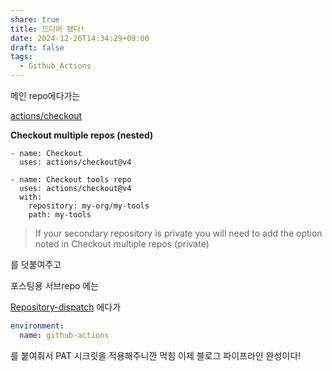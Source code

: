 ```yaml
---
share: true
title: 드디어 됐다!
date: 2024-12-26T14:34:29+09:00
draft: false
tags:
  - Github_Actions
---
```

메인 repo에다가는 

[actions/checkout](https://github.com/actions/checkout/tree/v4/)

**Checkout multiple repos (nested)**

```
- name: Checkout
  uses: actions/checkout@v4

- name: Checkout tools repo
  uses: actions/checkout@v4
  with:
    repository: my-org/my-tools
    path: my-tools
```

> If your secondary repository is private you will need to add the option noted in Checkout multiple repos (private)

를 덧붙여주고

포스팅용 서브repo 에는

[Repository-dispatch](https://github.com/marketplace/actions/repository-dispatch)
에다가

```yaml
environment:
  name: github-actions
```

를 붙여줘서 PAT 시크릿을 적용해주니깐 먹힘
이제 블로그 파이프라인 완성이다!